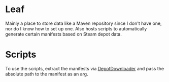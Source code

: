 # Leaf

Mainly a place to store data like a Maven repository since I don't have one, nor do I know how to set up one.
Also hosts scripts to automatically generate certain manifests based on Steam depot data.

# Scripts

To use the scripts, extract the manifests via [DepotDownloader](https://github.com/SteamRE/DepotDownloader) and pass the absolute path to the manifest as an arg.
